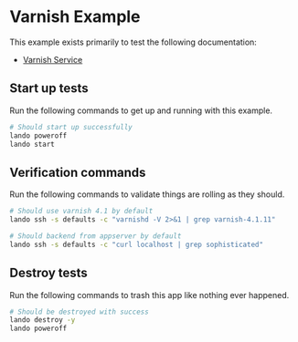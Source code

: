 Varnish Example
===============

This example exists primarily to test the following documentation:

* [Varnish Service](https://docs.devwithlando.io/tutorials/varnish.html)

Start up tests
--------------

Run the following commands to get up and running with this example.

```bash
# Should start up successfully
lando poweroff
lando start
```

Verification commands
---------------------

Run the following commands to validate things are rolling as they should.

```bash
# Should use varnish 4.1 by default
lando ssh -s defaults -c "varnishd -V 2>&1 | grep varnish-4.1.11"

# Should backend from appserver by default
lando ssh -s defaults -c "curl localhost | grep sophisticated"
```

Destroy tests
-------------

Run the following commands to trash this app like nothing ever happened.

```bash
# Should be destroyed with success
lando destroy -y
lando poweroff
```
